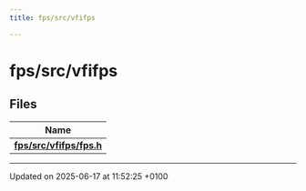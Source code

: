 ```yaml
---
title: fps/src/vfifps

---
```


# fps/src/vfifps



## Files

| Name           |
| -------------- |
| **[fps/src/vfifps/fps.h](fps_8h.md#file-fps.h)**  |






-------------------------------

Updated on 2025-06-17 at 11:52:25 +0100
